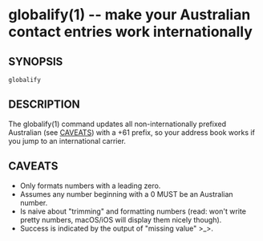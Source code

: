 globalify(1) -- make your Australian contact entries work internationally
=========================================================================

## SYNOPSIS

`globalify`

## DESCRIPTION

The globalify(1) command updates all non-internationally prefixed Australian (see [CAVEATS][]) with a +61 prefix, so your address book works if you jump to an international carrier.

## CAVEATS

  * Only formats numbers with a leading zero.
  * Assumes any number beginning with a 0 MUST be an Australian number.
  * Is naive about "trimming" and formatting numbers (read: won't write pretty numbers, macOS/iOS will display them nicely though).
  * Success is indicated by the output of "missing value" >_>.


[SYNOPSIS]: #SYNOPSIS "SYNOPSIS"
[DESCRIPTION]: #DESCRIPTION "DESCRIPTION"
[CAVEATS]: #CAVEATS "CAVEATS"


[globalify(1)]: globalify.1.html
[np(1)]: np.1.html
[pbcopyfile(1)]: pbcopyfile.1.html
[textual-thumbnails-off(1)]: textual-thumbnails-off.1.html
[textual-thumbnails-on(1)]: textual-thumbnails-on.1.html
[tweetbot-thumbnails-off(1)]: tweetbot-thumbnails-off.1.html
[tweetbot-thumbnails-on(1)]: tweetbot-thumbnails-on.1.html
